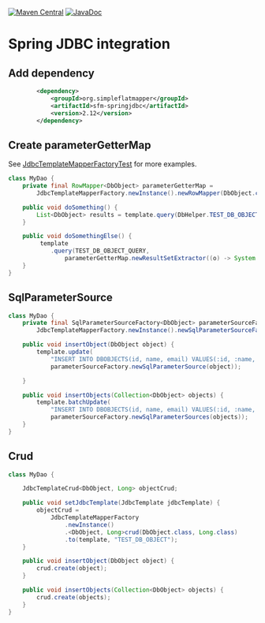 [![Maven Central](https://img.shields.io/maven-central/v/org.simpleflatmapper/sfm-springjdbc.svg)](https://maven-badges.herokuapp.com/maven-central/org.simpleflatmapper/sfm-springjdbc)
[![JavaDoc](https://img.shields.io/badge/javadoc-2.12-blue.svg)](http://www.javadoc.io/doc/org.simpleflatmapper/sfm-springjdbc)

# Spring JDBC integration

## Add dependency

```xml
		<dependency>
			<groupId>org.simpleflatmapper</groupId>
			<artifactId>sfm-springjdbc</artifactId>
			<version>2.12</version>
		</dependency>
```

## Create parameterGetterMap

See [JdbcTemplateMapperFactoryTest](/sfm-springjdbc/src/test/java/org/simpleflatmapper/jdbc/spring/JdbcTemplateMapperFactoryTest.java) for more examples.

```java
class MyDao {
	private final RowMapper<DbObject> parameterGetterMap =
		JdbcTemplateMapperFactory.newInstance().newRowMapper(DbObject.class);

	public void doSomething() {
		List<DbObject> results = template.query(DbHelper.TEST_DB_OBJECT_QUERY, parameterGetterMap);
	}

	public void doSomethingElse() {
		 template
		 	.query(TEST_DB_OBJECT_QUERY,
		 		parameterGetterMap.newResultSetExtractor((o) -> System.out.println(o.toString())));
	}
}
```

## SqlParameterSource

```java
class MyDao {
	private final SqlParameterSourceFactory<DbObject> parameterSourceFactory =
		JdbcTemplateMapperFactory.newInstance().newSqlParameterSourceFactory(DbObject.class);

	public void insertObject(DbObject object) {
        template.update(
            "INSERT INTO DBOBJECTS(id, name, email) VALUES(:id, :name, :email)",
            parameterSourceFactory.newSqlParameterSource(object));

	}

	public void insertObjects(Collection<DbObject> objects) {
        template.batchUpdate(
            "INSERT INTO DBOBJECTS(id, name, email) VALUES(:id, :name, :email)",
            parameterSourceFactory.newSqlParameterSources(objects));
	}
}
```

## Crud

```java
class MyDao {

	JdbcTemplateCrud<DbObject, Long> objectCrud;

	public void setJdbcTemplate(JdbcTemplate jdbcTemplate) {
		objectCrud =
			JdbcTemplateMapperFactory
				.newInstance()
				.<DbObject, Long>crud(DbObject.class, Long.class)
				.to(template, "TEST_DB_OBJECT");
	}

	public void insertObject(DbObject object) {
        crud.create(object);
	}

	public void insertObjects(Collection<DbObject> objects) {
		crud.create(objects);
	}
}
```